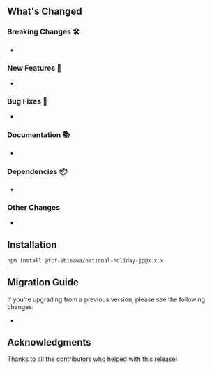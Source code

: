 ## What's Changed

### Breaking Changes 🛠

-

### New Features 🎉

-

### Bug Fixes 🐛

-

### Documentation 📚

-

### Dependencies 📦

-

### Other Changes

-

## Installation

```bash
npm install @fcf-ebisawa/national-holiday-jp@x.x.x
```

## Migration Guide

If you're upgrading from a previous version, please see the following changes:

-

## Acknowledgments

Thanks to all the contributors who helped with this release!
